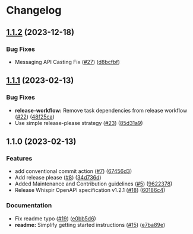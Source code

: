 # Changelog

## [1.1.2](https://github.com/whispir/whispir-java/compare/v1.1.1...v1.1.2) (2023-12-18)


### Bug Fixes

* Messaging API Casting Fix ([#27](https://github.com/whispir/whispir-java/issues/27)) ([d8bcfbf](https://github.com/whispir/whispir-java/commit/d8bcfbf3bb51b958a6b0522cbbf0571578afb3b2))

## [1.1.1](https://github.com/whispir/whispir-java/compare/v1.1.0...v1.1.1) (2023-02-13)


### Bug Fixes

* **release-workflow:** Remove task dependencies from release workflow ([#22](https://github.com/whispir/whispir-java/issues/22)) ([48f25ca](https://github.com/whispir/whispir-java/commit/48f25ca5c837b6c57c3eced7402dc598d99e1f08))
* Use simple release-please strategy ([#23](https://github.com/whispir/whispir-java/issues/23)) ([85d31a9](https://github.com/whispir/whispir-java/commit/85d31a940c461f69ce3e76df035f382b5ba4d132))

## 1.1.0 (2023-02-13)


### Features

* add conventional commit action ([#7](https://github.com/whispir/whispir-java/issues/7)) ([67456d3](https://github.com/whispir/whispir-java/commit/67456d3986f05fd811e687c6a8c0f8da36511d08))
* Add release please ([#8](https://github.com/whispir/whispir-java/issues/8)) ([34d736d](https://github.com/whispir/whispir-java/commit/34d736d6fec5253ad744e4d178d62d2685bbda39))
* Added Maintenance and Contribution guidelines ([#5](https://github.com/whispir/whispir-java/issues/5)) ([9622378](https://github.com/whispir/whispir-java/commit/96223782c87d7162ba7b95ddb0e44883ef80746d))
* Release Whispir OpenAPI specification v1.2.1 ([#18](https://github.com/whispir/whispir-java/issues/18)) ([60186c4](https://github.com/whispir/whispir-java/commit/60186c4b6aef4ca22322f94040923a0ec55b4997))


### Documentation

* Fix readme typo ([#19](https://github.com/whispir/whispir-java/issues/19)) ([e0bb5d6](https://github.com/whispir/whispir-java/commit/e0bb5d6660245c0bea4b0a0b4c56f62aa3f7af83))
* **readme:** Simplify getting started instructions ([#15](https://github.com/whispir/whispir-java/issues/15)) ([e7ba89e](https://github.com/whispir/whispir-java/commit/e7ba89ea873fa4904aedd67366d02230a66e5d05))

